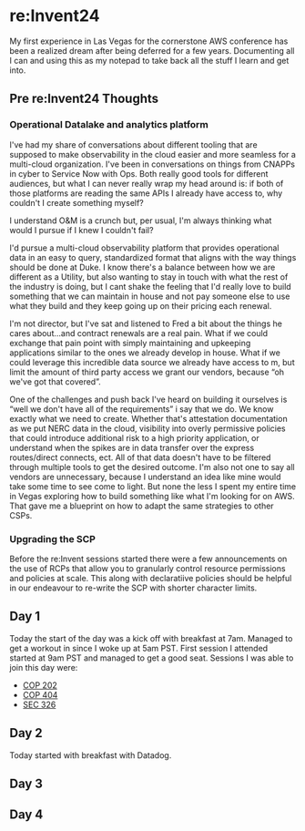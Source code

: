 # re:Invent24

My first experience in Las Vegas for the cornerstone AWS conference has been a realized dream after being deferred for a few years. Documenting all I can and using this as my notepad to take back all the stuff I learn and get into.
## Pre re:Invent24 Thoughts
### Operational Datalake and analytics platform

I've had my share of conversations about different tooling that are supposed to make observability in the cloud easier and more seamless for a multi-cloud organization. I've been in conversations on things from CNAPPs in cyber to Service Now with Ops. Both really good tools for different audiences, but what I can never really wrap my head around is: if both of those platforms are reading the same APIs I already have access to, why couldn't I create something myself?

I understand O&M is a crunch but, per usual, I'm always thinking what would I pursue if I knew I couldn't fail?

I'd pursue a multi-cloud observability platform that provides operational data in an easy to query, standardized format that aligns with the way things should be done at Duke. I know there's a balance between how we are different as a Utility, but also wanting to stay in touch with what the rest of the industry is doing, but I cant shake the feeling that I'd really love to build something that we can maintain in house and not pay someone else to use what they build and they keep going up on their pricing each renewal.

I'm not director, but I've sat and listened to Fred a bit about the things he cares about…and contract renewals are a real pain. What if we could exchange that pain point with simply maintaining and upkeeping applications similar to the ones we already develop in house. What if we could leverage this incredible data source we already have access to m, but limit the amount of third party access we grant our vendors, because “oh we've got that covered”. 

One of the challenges and push back I've heard on building it ourselves is “well we don't have all of the requirements” i say that we do. We know exactly what we need to create. Whether that's attestation documentation as we put NERC data in the cloud, visibility into overly permissive policies that could introduce additional risk to a high priority application, or understand when the spikes are in data transfer over the express routes/direct connects, ect. All of that data doesn't have to be filtered through multiple tools to get the desired outcome. I'm also not one to say all vendors are unnecessary, because I understand an idea like mine would take some time to see come to light. But none the less I spent my entire time in Vegas exploring how to build something like what I'm looking for on AWS. That gave me a blueprint on how to adapt the same strategies to other CSPs.

### Upgrading the SCP
Before the re:Invent sessions started there were a few announcements on the use of RCPs that allow you to granularly control resource permissions and policies at scale. This along with declaratiive policies should be helpful in our endeavour to re-write the SCP with shorter character limits.


## Day 1
Today the start of the day was a kick off with breakfast at 7am. Managed to get a workout in since I woke up at 5am PST. First session I attended started at 9am PST and managed to get a good seat. Sessions I was able to join this day were:
- [COP 202](COP202-INT.md)
- [COP 404](COP404-SC1.md)
- [SEC 326](SEC326)

## Day 2
Today started with breakfast with Datadog. 

## Day 3


## Day 4

